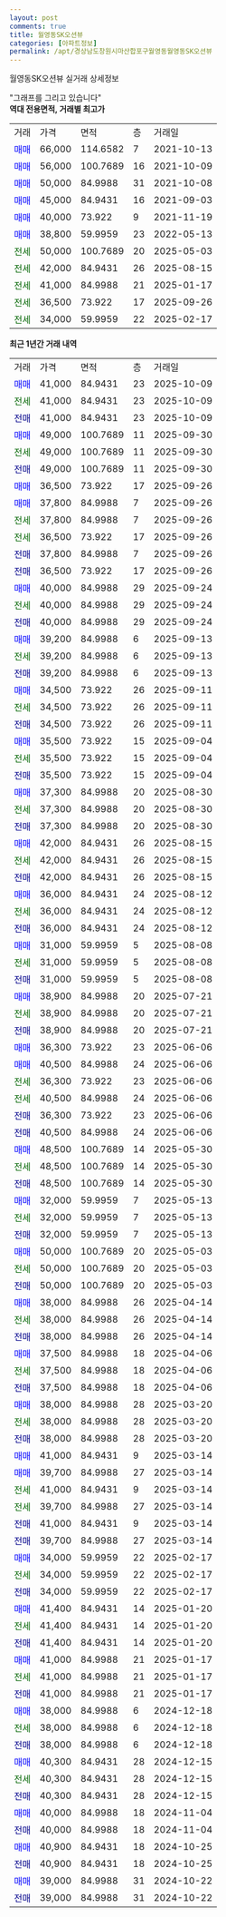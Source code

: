 ```yaml
---
layout: post
comments: true
title: 월영동SK오션뷰
categories: [아파트정보]
permalink: /apt/경상남도창원시마산합포구월영동월영동SK오션뷰
---
```


월영동SK오션뷰 실거래 상세정보

<script type="text/javascript">
  google.charts.load('current', {'packages':['line', 'corechart']});
  google.charts.setOnLoadCallback(drawChart);

  function drawChart() {
    var data = new google.visualization.DataTable();
    data.addColumn('date', '거래일');
    data.addColumn('number', "매매");
    data.addColumn('number', "전세");
    data.addColumn('number', "전매");

    data.addRows([[new Date(Date.parse("2025-10-09")), 41000, null, null], [new Date(Date.parse("2025-10-09")), null, 41000, null], [new Date(Date.parse("2025-10-09")), null, null, 41000], [new Date(Date.parse("2025-09-30")), 49000, null, null], [new Date(Date.parse("2025-09-30")), null, 49000, null], [new Date(Date.parse("2025-09-30")), null, null, 49000], [new Date(Date.parse("2025-09-26")), 36500, null, null], [new Date(Date.parse("2025-09-26")), 37800, null, null], [new Date(Date.parse("2025-09-26")), null, 37800, null], [new Date(Date.parse("2025-09-26")), null, 36500, null], [new Date(Date.parse("2025-09-26")), null, null, 37800], [new Date(Date.parse("2025-09-26")), null, null, 36500], [new Date(Date.parse("2025-09-24")), 40000, null, null], [new Date(Date.parse("2025-09-24")), null, 40000, null], [new Date(Date.parse("2025-09-24")), null, null, 40000], [new Date(Date.parse("2025-09-13")), 39200, null, null], [new Date(Date.parse("2025-09-13")), null, 39200, null], [new Date(Date.parse("2025-09-13")), null, null, 39200], [new Date(Date.parse("2025-09-11")), 34500, null, null], [new Date(Date.parse("2025-09-11")), null, 34500, null], [new Date(Date.parse("2025-09-11")), null, null, 34500], [new Date(Date.parse("2025-09-04")), 35500, null, null], [new Date(Date.parse("2025-09-04")), null, 35500, null], [new Date(Date.parse("2025-09-04")), null, null, 35500], [new Date(Date.parse("2025-08-30")), 37300, null, null], [new Date(Date.parse("2025-08-30")), null, 37300, null], [new Date(Date.parse("2025-08-30")), null, null, 37300], [new Date(Date.parse("2025-08-15")), 42000, null, null], [new Date(Date.parse("2025-08-15")), null, 42000, null], [new Date(Date.parse("2025-08-15")), null, null, 42000], [new Date(Date.parse("2025-08-12")), 36000, null, null], [new Date(Date.parse("2025-08-12")), null, 36000, null], [new Date(Date.parse("2025-08-12")), null, null, 36000], [new Date(Date.parse("2025-08-08")), 31000, null, null], [new Date(Date.parse("2025-08-08")), null, 31000, null], [new Date(Date.parse("2025-08-08")), null, null, 31000], [new Date(Date.parse("2025-07-21")), 38900, null, null], [new Date(Date.parse("2025-07-21")), null, 38900, null], [new Date(Date.parse("2025-07-21")), null, null, 38900], [new Date(Date.parse("2025-06-06")), 36300, null, null], [new Date(Date.parse("2025-06-06")), 40500, null, null], [new Date(Date.parse("2025-06-06")), null, 36300, null], [new Date(Date.parse("2025-06-06")), null, 40500, null], [new Date(Date.parse("2025-06-06")), null, null, 36300], [new Date(Date.parse("2025-06-06")), null, null, 40500], [new Date(Date.parse("2025-05-30")), 48500, null, null], [new Date(Date.parse("2025-05-30")), null, 48500, null], [new Date(Date.parse("2025-05-30")), null, null, 48500], [new Date(Date.parse("2025-05-13")), 32000, null, null], [new Date(Date.parse("2025-05-13")), null, 32000, null], [new Date(Date.parse("2025-05-13")), null, null, 32000], [new Date(Date.parse("2025-05-03")), 50000, null, null], [new Date(Date.parse("2025-05-03")), null, 50000, null], [new Date(Date.parse("2025-05-03")), null, null, 50000], [new Date(Date.parse("2025-04-14")), 38000, null, null], [new Date(Date.parse("2025-04-14")), null, 38000, null], [new Date(Date.parse("2025-04-14")), null, null, 38000], [new Date(Date.parse("2025-04-06")), 37500, null, null], [new Date(Date.parse("2025-04-06")), null, 37500, null], [new Date(Date.parse("2025-04-06")), null, null, 37500], [new Date(Date.parse("2025-03-20")), 38000, null, null], [new Date(Date.parse("2025-03-20")), null, 38000, null], [new Date(Date.parse("2025-03-20")), null, null, 38000], [new Date(Date.parse("2025-03-14")), 41000, null, null], [new Date(Date.parse("2025-03-14")), 39700, null, null], [new Date(Date.parse("2025-03-14")), null, 41000, null], [new Date(Date.parse("2025-03-14")), null, 39700, null], [new Date(Date.parse("2025-03-14")), null, null, 41000], [new Date(Date.parse("2025-03-14")), null, null, 39700], [new Date(Date.parse("2025-02-17")), 34000, null, null], [new Date(Date.parse("2025-02-17")), null, 34000, null], [new Date(Date.parse("2025-02-17")), null, null, 34000], [new Date(Date.parse("2025-01-20")), 41400, null, null], [new Date(Date.parse("2025-01-20")), null, 41400, null], [new Date(Date.parse("2025-01-20")), null, null, 41400], [new Date(Date.parse("2025-01-17")), 41000, null, null], [new Date(Date.parse("2025-01-17")), null, 41000, null], [new Date(Date.parse("2025-01-17")), null, null, 41000], [new Date(Date.parse("2024-12-18")), 38000, null, null], [new Date(Date.parse("2024-12-18")), null, 38000, null], [new Date(Date.parse("2024-12-18")), null, null, 38000], [new Date(Date.parse("2024-12-15")), 40300, null, null], [new Date(Date.parse("2024-12-15")), null, 40300, null], [new Date(Date.parse("2024-12-15")), null, null, 40300], [new Date(Date.parse("2024-11-04")), 40000, null, null], [new Date(Date.parse("2024-11-04")), null, null, 40000], [new Date(Date.parse("2024-10-25")), 40900, null, null], [new Date(Date.parse("2024-10-25")), null, null, 40900], [new Date(Date.parse("2024-10-22")), 39000, null, null], [new Date(Date.parse("2024-10-22")), null, null, 39000]]);

    var options = {
      hAxis: {
        format: 'yyyy/MM/dd'
      },    
      lineWidth: 0,
      pointsVisible: true,    
      title: '최근 1년간 유형별 실거래가 분포',
      legend: { position: 'bottom' }
    };

    var formatter = new google.visualization.NumberFormat({pattern:'###,###'} );
    formatter.format(data, 1);
    formatter.format(data, 2);
    
    setTimeout(function() {
        var chart = new google.visualization.LineChart(document.getElementById('columnchart_material'));
        chart.draw(data, (options));
        document.getElementById('loading').style.display = 'none';
    }, 200);
  }
</script>


<div id="loading" style="z-index:20; display: block; margin-left: 0px">"그래프를 그리고 있습니다"</div>
<div id="columnchart_material" style="width: 95%; margin-left: 0px; display: block"></div>
<!-- contents start -->
<b>역대 전용면적, 거래별 최고가</b>
<table class="sortable">
    <tr>
      <td>거래</td>
      <td>가격</td>
      <td>면적</td>
      <td>층</td>
      <td>거래일</td>
    </tr>
        <tr>
          <td><a style="color: blue">매매</a></td>
          <td>66,000</td>
          <td>114.6582</td>
          <td>7</td>
          <td>2021-10-13</td>
        </tr>            <tr>
          <td><a style="color: blue">매매</a></td>
          <td>56,000</td>
          <td>100.7689</td>
          <td>16</td>
          <td>2021-10-09</td>
        </tr>            <tr>
          <td><a style="color: blue">매매</a></td>
          <td>50,000</td>
          <td>84.9988</td>
          <td>31</td>
          <td>2021-10-08</td>
        </tr>            <tr>
          <td><a style="color: blue">매매</a></td>
          <td>45,000</td>
          <td>84.9431</td>
          <td>16</td>
          <td>2021-09-03</td>
        </tr>            <tr>
          <td><a style="color: blue">매매</a></td>
          <td>40,000</td>
          <td>73.922</td>
          <td>9</td>
          <td>2021-11-19</td>
        </tr>            <tr>
          <td><a style="color: blue">매매</a></td>
          <td>38,800</td>
          <td>59.9959</td>
          <td>23</td>
          <td>2022-05-13</td>
        </tr>        
        <tr>
              <td><a style="color: darkgreen">전세</a></td>
              <td>50,000</td>
              <td>100.7689</td>
              <td>20</td>
              <td>2025-05-03</td>
            </tr>            <tr>
              <td><a style="color: darkgreen">전세</a></td>
              <td>42,000</td>
              <td>84.9431</td>
              <td>26</td>
              <td>2025-08-15</td>
            </tr>            <tr>
              <td><a style="color: darkgreen">전세</a></td>
              <td>41,000</td>
              <td>84.9988</td>
              <td>21</td>
              <td>2025-01-17</td>
            </tr>            <tr>
              <td><a style="color: darkgreen">전세</a></td>
              <td>36,500</td>
              <td>73.922</td>
              <td>17</td>
              <td>2025-09-26</td>
            </tr>            <tr>
              <td><a style="color: darkgreen">전세</a></td>
              <td>34,000</td>
              <td>59.9959</td>
              <td>22</td>
              <td>2025-02-17</td>
            </tr>        
    
</table>

<b>최근 1년간 거래 내역</b>

<table class="sortable">
    <tr>
      <td>거래</td>
      <td>가격</td>
      <td>면적</td>
      <td>층</td>
      <td>거래일</td>
    </tr>
    <tr>
      <td><a style="color: blue">매매</a></td>
      <td>41,000</td>
      <td>84.9431</td>
      <td>23</td>
      <td>2025-10-09</td>
    </tr>          <tr>
      <td><a style="color: darkgreen">전세</a></td>
      <td>41,000</td>
      <td>84.9431</td>
      <td>23</td>
      <td>2025-10-09</td>
    </tr>          <tr>
      <td><a style="color: darkblue">전매</a></td>
      <td>41,000</td>
      <td>84.9431</td>
      <td>23</td>
      <td>2025-10-09</td>
    </tr>          <tr>
      <td><a style="color: blue">매매</a></td>
      <td>49,000</td>
      <td>100.7689</td>
      <td>11</td>
      <td>2025-09-30</td>
    </tr>          <tr>
      <td><a style="color: darkgreen">전세</a></td>
      <td>49,000</td>
      <td>100.7689</td>
      <td>11</td>
      <td>2025-09-30</td>
    </tr>          <tr>
      <td><a style="color: darkblue">전매</a></td>
      <td>49,000</td>
      <td>100.7689</td>
      <td>11</td>
      <td>2025-09-30</td>
    </tr>          <tr>
      <td><a style="color: blue">매매</a></td>
      <td>36,500</td>
      <td>73.922</td>
      <td>17</td>
      <td>2025-09-26</td>
    </tr>          <tr>
      <td><a style="color: blue">매매</a></td>
      <td>37,800</td>
      <td>84.9988</td>
      <td>7</td>
      <td>2025-09-26</td>
    </tr>          <tr>
      <td><a style="color: darkgreen">전세</a></td>
      <td>37,800</td>
      <td>84.9988</td>
      <td>7</td>
      <td>2025-09-26</td>
    </tr>          <tr>
      <td><a style="color: darkgreen">전세</a></td>
      <td>36,500</td>
      <td>73.922</td>
      <td>17</td>
      <td>2025-09-26</td>
    </tr>          <tr>
      <td><a style="color: darkblue">전매</a></td>
      <td>37,800</td>
      <td>84.9988</td>
      <td>7</td>
      <td>2025-09-26</td>
    </tr>          <tr>
      <td><a style="color: darkblue">전매</a></td>
      <td>36,500</td>
      <td>73.922</td>
      <td>17</td>
      <td>2025-09-26</td>
    </tr>          <tr>
      <td><a style="color: blue">매매</a></td>
      <td>40,000</td>
      <td>84.9988</td>
      <td>29</td>
      <td>2025-09-24</td>
    </tr>          <tr>
      <td><a style="color: darkgreen">전세</a></td>
      <td>40,000</td>
      <td>84.9988</td>
      <td>29</td>
      <td>2025-09-24</td>
    </tr>          <tr>
      <td><a style="color: darkblue">전매</a></td>
      <td>40,000</td>
      <td>84.9988</td>
      <td>29</td>
      <td>2025-09-24</td>
    </tr>          <tr>
      <td><a style="color: blue">매매</a></td>
      <td>39,200</td>
      <td>84.9988</td>
      <td>6</td>
      <td>2025-09-13</td>
    </tr>          <tr>
      <td><a style="color: darkgreen">전세</a></td>
      <td>39,200</td>
      <td>84.9988</td>
      <td>6</td>
      <td>2025-09-13</td>
    </tr>          <tr>
      <td><a style="color: darkblue">전매</a></td>
      <td>39,200</td>
      <td>84.9988</td>
      <td>6</td>
      <td>2025-09-13</td>
    </tr>          <tr>
      <td><a style="color: blue">매매</a></td>
      <td>34,500</td>
      <td>73.922</td>
      <td>26</td>
      <td>2025-09-11</td>
    </tr>          <tr>
      <td><a style="color: darkgreen">전세</a></td>
      <td>34,500</td>
      <td>73.922</td>
      <td>26</td>
      <td>2025-09-11</td>
    </tr>          <tr>
      <td><a style="color: darkblue">전매</a></td>
      <td>34,500</td>
      <td>73.922</td>
      <td>26</td>
      <td>2025-09-11</td>
    </tr>          <tr>
      <td><a style="color: blue">매매</a></td>
      <td>35,500</td>
      <td>73.922</td>
      <td>15</td>
      <td>2025-09-04</td>
    </tr>          <tr>
      <td><a style="color: darkgreen">전세</a></td>
      <td>35,500</td>
      <td>73.922</td>
      <td>15</td>
      <td>2025-09-04</td>
    </tr>          <tr>
      <td><a style="color: darkblue">전매</a></td>
      <td>35,500</td>
      <td>73.922</td>
      <td>15</td>
      <td>2025-09-04</td>
    </tr>          <tr>
      <td><a style="color: blue">매매</a></td>
      <td>37,300</td>
      <td>84.9988</td>
      <td>20</td>
      <td>2025-08-30</td>
    </tr>          <tr>
      <td><a style="color: darkgreen">전세</a></td>
      <td>37,300</td>
      <td>84.9988</td>
      <td>20</td>
      <td>2025-08-30</td>
    </tr>          <tr>
      <td><a style="color: darkblue">전매</a></td>
      <td>37,300</td>
      <td>84.9988</td>
      <td>20</td>
      <td>2025-08-30</td>
    </tr>          <tr>
      <td><a style="color: blue">매매</a></td>
      <td>42,000</td>
      <td>84.9431</td>
      <td>26</td>
      <td>2025-08-15</td>
    </tr>          <tr>
      <td><a style="color: darkgreen">전세</a></td>
      <td>42,000</td>
      <td>84.9431</td>
      <td>26</td>
      <td>2025-08-15</td>
    </tr>          <tr>
      <td><a style="color: darkblue">전매</a></td>
      <td>42,000</td>
      <td>84.9431</td>
      <td>26</td>
      <td>2025-08-15</td>
    </tr>          <tr>
      <td><a style="color: blue">매매</a></td>
      <td>36,000</td>
      <td>84.9431</td>
      <td>24</td>
      <td>2025-08-12</td>
    </tr>          <tr>
      <td><a style="color: darkgreen">전세</a></td>
      <td>36,000</td>
      <td>84.9431</td>
      <td>24</td>
      <td>2025-08-12</td>
    </tr>          <tr>
      <td><a style="color: darkblue">전매</a></td>
      <td>36,000</td>
      <td>84.9431</td>
      <td>24</td>
      <td>2025-08-12</td>
    </tr>          <tr>
      <td><a style="color: blue">매매</a></td>
      <td>31,000</td>
      <td>59.9959</td>
      <td>5</td>
      <td>2025-08-08</td>
    </tr>          <tr>
      <td><a style="color: darkgreen">전세</a></td>
      <td>31,000</td>
      <td>59.9959</td>
      <td>5</td>
      <td>2025-08-08</td>
    </tr>          <tr>
      <td><a style="color: darkblue">전매</a></td>
      <td>31,000</td>
      <td>59.9959</td>
      <td>5</td>
      <td>2025-08-08</td>
    </tr>          <tr>
      <td><a style="color: blue">매매</a></td>
      <td>38,900</td>
      <td>84.9988</td>
      <td>20</td>
      <td>2025-07-21</td>
    </tr>          <tr>
      <td><a style="color: darkgreen">전세</a></td>
      <td>38,900</td>
      <td>84.9988</td>
      <td>20</td>
      <td>2025-07-21</td>
    </tr>          <tr>
      <td><a style="color: darkblue">전매</a></td>
      <td>38,900</td>
      <td>84.9988</td>
      <td>20</td>
      <td>2025-07-21</td>
    </tr>          <tr>
      <td><a style="color: blue">매매</a></td>
      <td>36,300</td>
      <td>73.922</td>
      <td>23</td>
      <td>2025-06-06</td>
    </tr>          <tr>
      <td><a style="color: blue">매매</a></td>
      <td>40,500</td>
      <td>84.9988</td>
      <td>24</td>
      <td>2025-06-06</td>
    </tr>          <tr>
      <td><a style="color: darkgreen">전세</a></td>
      <td>36,300</td>
      <td>73.922</td>
      <td>23</td>
      <td>2025-06-06</td>
    </tr>          <tr>
      <td><a style="color: darkgreen">전세</a></td>
      <td>40,500</td>
      <td>84.9988</td>
      <td>24</td>
      <td>2025-06-06</td>
    </tr>          <tr>
      <td><a style="color: darkblue">전매</a></td>
      <td>36,300</td>
      <td>73.922</td>
      <td>23</td>
      <td>2025-06-06</td>
    </tr>          <tr>
      <td><a style="color: darkblue">전매</a></td>
      <td>40,500</td>
      <td>84.9988</td>
      <td>24</td>
      <td>2025-06-06</td>
    </tr>          <tr>
      <td><a style="color: blue">매매</a></td>
      <td>48,500</td>
      <td>100.7689</td>
      <td>14</td>
      <td>2025-05-30</td>
    </tr>          <tr>
      <td><a style="color: darkgreen">전세</a></td>
      <td>48,500</td>
      <td>100.7689</td>
      <td>14</td>
      <td>2025-05-30</td>
    </tr>          <tr>
      <td><a style="color: darkblue">전매</a></td>
      <td>48,500</td>
      <td>100.7689</td>
      <td>14</td>
      <td>2025-05-30</td>
    </tr>          <tr>
      <td><a style="color: blue">매매</a></td>
      <td>32,000</td>
      <td>59.9959</td>
      <td>7</td>
      <td>2025-05-13</td>
    </tr>          <tr>
      <td><a style="color: darkgreen">전세</a></td>
      <td>32,000</td>
      <td>59.9959</td>
      <td>7</td>
      <td>2025-05-13</td>
    </tr>          <tr>
      <td><a style="color: darkblue">전매</a></td>
      <td>32,000</td>
      <td>59.9959</td>
      <td>7</td>
      <td>2025-05-13</td>
    </tr>          <tr>
      <td><a style="color: blue">매매</a></td>
      <td>50,000</td>
      <td>100.7689</td>
      <td>20</td>
      <td>2025-05-03</td>
    </tr>          <tr>
      <td><a style="color: darkgreen">전세</a></td>
      <td>50,000</td>
      <td>100.7689</td>
      <td>20</td>
      <td>2025-05-03</td>
    </tr>          <tr>
      <td><a style="color: darkblue">전매</a></td>
      <td>50,000</td>
      <td>100.7689</td>
      <td>20</td>
      <td>2025-05-03</td>
    </tr>          <tr>
      <td><a style="color: blue">매매</a></td>
      <td>38,000</td>
      <td>84.9988</td>
      <td>26</td>
      <td>2025-04-14</td>
    </tr>          <tr>
      <td><a style="color: darkgreen">전세</a></td>
      <td>38,000</td>
      <td>84.9988</td>
      <td>26</td>
      <td>2025-04-14</td>
    </tr>          <tr>
      <td><a style="color: darkblue">전매</a></td>
      <td>38,000</td>
      <td>84.9988</td>
      <td>26</td>
      <td>2025-04-14</td>
    </tr>          <tr>
      <td><a style="color: blue">매매</a></td>
      <td>37,500</td>
      <td>84.9988</td>
      <td>18</td>
      <td>2025-04-06</td>
    </tr>          <tr>
      <td><a style="color: darkgreen">전세</a></td>
      <td>37,500</td>
      <td>84.9988</td>
      <td>18</td>
      <td>2025-04-06</td>
    </tr>          <tr>
      <td><a style="color: darkblue">전매</a></td>
      <td>37,500</td>
      <td>84.9988</td>
      <td>18</td>
      <td>2025-04-06</td>
    </tr>          <tr>
      <td><a style="color: blue">매매</a></td>
      <td>38,000</td>
      <td>84.9988</td>
      <td>28</td>
      <td>2025-03-20</td>
    </tr>          <tr>
      <td><a style="color: darkgreen">전세</a></td>
      <td>38,000</td>
      <td>84.9988</td>
      <td>28</td>
      <td>2025-03-20</td>
    </tr>          <tr>
      <td><a style="color: darkblue">전매</a></td>
      <td>38,000</td>
      <td>84.9988</td>
      <td>28</td>
      <td>2025-03-20</td>
    </tr>          <tr>
      <td><a style="color: blue">매매</a></td>
      <td>41,000</td>
      <td>84.9431</td>
      <td>9</td>
      <td>2025-03-14</td>
    </tr>          <tr>
      <td><a style="color: blue">매매</a></td>
      <td>39,700</td>
      <td>84.9988</td>
      <td>27</td>
      <td>2025-03-14</td>
    </tr>          <tr>
      <td><a style="color: darkgreen">전세</a></td>
      <td>41,000</td>
      <td>84.9431</td>
      <td>9</td>
      <td>2025-03-14</td>
    </tr>          <tr>
      <td><a style="color: darkgreen">전세</a></td>
      <td>39,700</td>
      <td>84.9988</td>
      <td>27</td>
      <td>2025-03-14</td>
    </tr>          <tr>
      <td><a style="color: darkblue">전매</a></td>
      <td>41,000</td>
      <td>84.9431</td>
      <td>9</td>
      <td>2025-03-14</td>
    </tr>          <tr>
      <td><a style="color: darkblue">전매</a></td>
      <td>39,700</td>
      <td>84.9988</td>
      <td>27</td>
      <td>2025-03-14</td>
    </tr>          <tr>
      <td><a style="color: blue">매매</a></td>
      <td>34,000</td>
      <td>59.9959</td>
      <td>22</td>
      <td>2025-02-17</td>
    </tr>          <tr>
      <td><a style="color: darkgreen">전세</a></td>
      <td>34,000</td>
      <td>59.9959</td>
      <td>22</td>
      <td>2025-02-17</td>
    </tr>          <tr>
      <td><a style="color: darkblue">전매</a></td>
      <td>34,000</td>
      <td>59.9959</td>
      <td>22</td>
      <td>2025-02-17</td>
    </tr>          <tr>
      <td><a style="color: blue">매매</a></td>
      <td>41,400</td>
      <td>84.9431</td>
      <td>14</td>
      <td>2025-01-20</td>
    </tr>          <tr>
      <td><a style="color: darkgreen">전세</a></td>
      <td>41,400</td>
      <td>84.9431</td>
      <td>14</td>
      <td>2025-01-20</td>
    </tr>          <tr>
      <td><a style="color: darkblue">전매</a></td>
      <td>41,400</td>
      <td>84.9431</td>
      <td>14</td>
      <td>2025-01-20</td>
    </tr>          <tr>
      <td><a style="color: blue">매매</a></td>
      <td>41,000</td>
      <td>84.9988</td>
      <td>21</td>
      <td>2025-01-17</td>
    </tr>          <tr>
      <td><a style="color: darkgreen">전세</a></td>
      <td>41,000</td>
      <td>84.9988</td>
      <td>21</td>
      <td>2025-01-17</td>
    </tr>          <tr>
      <td><a style="color: darkblue">전매</a></td>
      <td>41,000</td>
      <td>84.9988</td>
      <td>21</td>
      <td>2025-01-17</td>
    </tr>          <tr>
      <td><a style="color: blue">매매</a></td>
      <td>38,000</td>
      <td>84.9988</td>
      <td>6</td>
      <td>2024-12-18</td>
    </tr>          <tr>
      <td><a style="color: darkgreen">전세</a></td>
      <td>38,000</td>
      <td>84.9988</td>
      <td>6</td>
      <td>2024-12-18</td>
    </tr>          <tr>
      <td><a style="color: darkblue">전매</a></td>
      <td>38,000</td>
      <td>84.9988</td>
      <td>6</td>
      <td>2024-12-18</td>
    </tr>          <tr>
      <td><a style="color: blue">매매</a></td>
      <td>40,300</td>
      <td>84.9431</td>
      <td>28</td>
      <td>2024-12-15</td>
    </tr>          <tr>
      <td><a style="color: darkgreen">전세</a></td>
      <td>40,300</td>
      <td>84.9431</td>
      <td>28</td>
      <td>2024-12-15</td>
    </tr>          <tr>
      <td><a style="color: darkblue">전매</a></td>
      <td>40,300</td>
      <td>84.9431</td>
      <td>28</td>
      <td>2024-12-15</td>
    </tr>          <tr>
      <td><a style="color: blue">매매</a></td>
      <td>40,000</td>
      <td>84.9988</td>
      <td>18</td>
      <td>2024-11-04</td>
    </tr>          <tr>
      <td><a style="color: darkblue">전매</a></td>
      <td>40,000</td>
      <td>84.9988</td>
      <td>18</td>
      <td>2024-11-04</td>
    </tr>          <tr>
      <td><a style="color: blue">매매</a></td>
      <td>40,900</td>
      <td>84.9431</td>
      <td>18</td>
      <td>2024-10-25</td>
    </tr>          <tr>
      <td><a style="color: darkblue">전매</a></td>
      <td>40,900</td>
      <td>84.9431</td>
      <td>18</td>
      <td>2024-10-25</td>
    </tr>          <tr>
      <td><a style="color: blue">매매</a></td>
      <td>39,000</td>
      <td>84.9988</td>
      <td>31</td>
      <td>2024-10-22</td>
    </tr>          <tr>
      <td><a style="color: darkblue">전매</a></td>
      <td>39,000</td>
      <td>84.9988</td>
      <td>31</td>
      <td>2024-10-22</td>
    </tr>      </table>
<!-- contents end -->    

